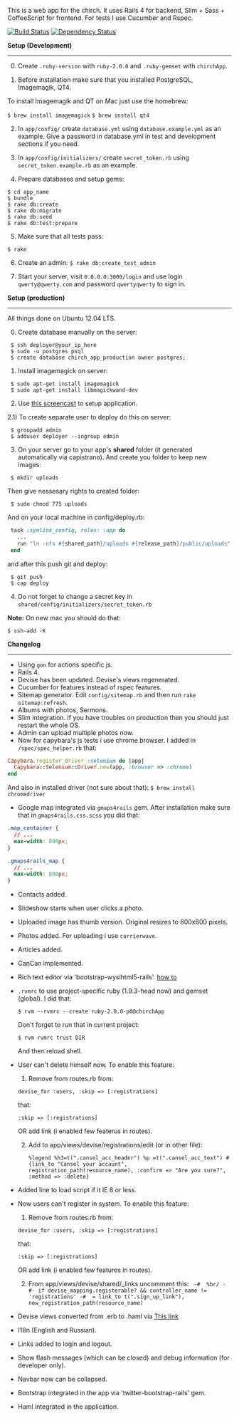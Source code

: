 This is a web app for the chirch. It uses Rails 4 for backend, Slim + Sass + CoffeeScript for frontend. For tests I use Cucumber and Rspec.

[![Build Status](https://travis-ci.org/Loremaster/Chirch_app.png?branch=master)](https://travis-ci.org/Loremaster/Chirch_app)
[![Dependency Status](https://gemnasium.com/Loremaster/Chirch_app.png)](https://gemnasium.com/Loremaster/Chirch_app)

**Setup (Development)**

------------------------------------------------------------------------------------------

0) Create `.ruby-version` with `ruby-2.0.0` and `.ruby-gemset` with `chirchApp`.

1) Before installation make sure that you installed PostgreSQL, Imagemagik, QT4.

To install Imagemagik and QT on Mac just use the homebrew:

  `$ brew install imagemagick`
  `$ brew install qt4`

2) In `app/config/` create `database.yml` using `database.example.yml` as an example. Give a password in database.yml in test and development sections if you need.

3) In `app/config/initializers/` create `secret_token.rb` using `secret_token.example.rb` as an example.

4) Prepare databases and setup gems:

```shell
$ cd app_name
$ bundle
$ rake db:create
$ rake db:migrate
$ rake db:seed
$ rake db:test:prepare
```

5) Make sure that all tests pass:

```shell
$ rake
```

6) Create an admin:
  `$ rake db:create_test_admin`

7) Start your server, visit `0.0.0.0:3000/login` and use login `qwerty@qwerty.com` and password `qwertyqwerty` to sign in.

**Setup (production)**

------------------------------------------------------------------------------------------

All things done on Ubuntu 12.04 LTS.

0) Create database manually on the server:

```shell
 $ ssh deployer@your_ip_here
 $ sudo -u postgres psql
 $ create database chirch_app_production owner postgres;
```

1) Install imagemagick on server:

```shell
 $ sudo apt-get install imagemagick
 $ sudo apt-get install libmagickwand-dev
```

2) Use [this screencast](http://railscasts.com/episodes/335-deploying-to-a-vps) to setup application.

2.1) To create separate user to deploy do this on server:

```shell
 $ groupadd admin
 $ adduser deployer --ingroup admin
```

3) On your server go to your app's **shared** folder (it generated automatically via capistrano). And create you folder to keep new images:

```shell
 $ mkdir uploads
```

Then give nessesary rights to created folder:

```shell
 $ sudo chmod 775 uploads
```

And on your local machine in config/deploy.rb:

```ruby
 task :symlink_config, roles: :app do
   ...
   run "ln -nfs #{shared_path}/uploads #{release_path}/public/uploads"
 end
```

and after this push git and deploy:

```shell
 $ git push
 $ cap deploy
```

4) Do not forget to change a secret key in `shared/config/initializers/secret_token.rb`

**Note:** On new mac you should do that:

`$ ssh-add -K`

**Changelog**

------------------------------------------------------------------------------------------
* Using `gon` for actions specific js.
* Rails 4.
* Devise has been updated. Devise's views regenerated.
* Cucumber for features instead of rspec features.
* Sitemap generator. Edit `config/sitemap.rb` and then run `rake sitemap:refresh`.
* Albums with photos, Sermons.
* Slim integration. If you have troubles on production then you should just restart the whole OS.
* Admin can upload multiple photos now.
* Now for capybara's js tests i use chrome browser. I added in `/spec/spec_helper.rb` that:

```ruby
Capybara.register_driver :selenium do |app|
  Capybara::Selenium::Driver.new(app, :browser => :chrome)
end
```

And also in installed driver (not sure about that): `$ brew install chromedriver`

* Google map integrated via `gmaps4rails` gem. After installation make sure that in `gmaps4rails.css.scss` you did that:

```css
.map_container {
  // ...
  max-width: 800px;
}

.gmaps4rails_map {
  // ...
  max-width: 800px;
}
```

* Contacts added.
* Slideshow starts when user clicks a photo.
* Uploaded image has thumb version. Original resizes to 800x600 pixels.
* Photos added. For uploading i use `carrierwave`.
* Articles added.
* CanCan implemented.
* Rich text editor via 'bootstrap-wysihtml5-rails'. [how to](https://github.com/Nerian/bootstrap-wysihtml5-rails)
* `.rvmrc` to use project-specific ruby (1.9.3-head now) and gemset (global). I did that:

    `$ rvm --rvmrc --create ruby-2.0.0-p0@chirchApp`

    Don't forget to run that in current project:

    `$ rvm rvmrc trust DIR`

    And then reload shell.
* User can't delete himself now. To enable this feature:
  1) Remove from routes.rb from:

    `devise_for :users, :skip => [:registrations]`

    that:

    `:skip => [:registrations]`

     OR add link (i enabled few featerus in routes).

  2) Add to app/views/devise/registrations/edit (or in other file):

     `
     %legend
       %h3=t(".cansel_acc_header")
     %p
       =t(".cansel_acc_text")
       #{link_to "Cansel your accaunt", registration_path(resource_name), :confirm => "Are you sure?", :method => :delete}
     `

* Added line to load script if it IE 8 or less.
* Now users can't register in system. To enable this feature:
  1) Remove from routes.rb from:

    `devise_for :users, :skip => [:registrations]`

    that:

    `:skip => [:registrations]`

    OR add link (i enabled few features in routes).

  2) From app/views/devise/shared/_links uncomment this:
    ` -#  %br/
      -#- if devise_mapping.registerable? && controller_name != 'registrations'
      -#  = link_to t(".sign_up_link"), new_registration_path(resource_name)`
* Devise views converted from .erb to .haml via [This link](https://github.com/plataformatec/devise/wiki/How-To%3a-Create-Haml-and-Slim-Views)
* I18n (English and Russian).
* Links added to login and logout.
* Show flash messages (which can be closed) and debug information (for developer only).
* Navbar now can be collapsed.
* Bootstrap integrated in the app via 'twitter-bootstrap-rails' gem.
* Haml integrated in the application.

